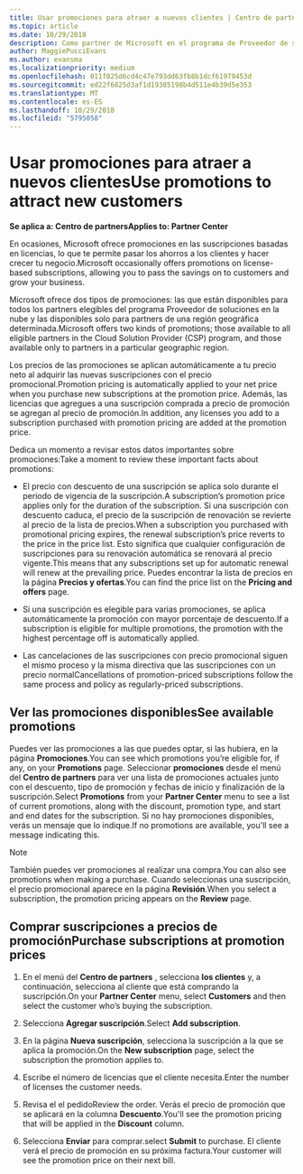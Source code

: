 ```yaml
---
title: Usar promociones para atraer a nuevos clientes | Centro de partners
ms.topic: article
ms.date: 10/29/2018
description: Como partner de Microsoft en el programa de Proveedor de soluciones en la nube, puedes comprar suscripciones al precio de promoción y pasar el ahorro a tus clientes.
author: MaggiePucciEvans
ms.author: evansma
ms.localizationpriority: medium
ms.openlocfilehash: 011f825d6cd4c47e793dd63fb8b1dcf61979453d
ms.sourcegitcommit: ed22f6825d3af1d19385198b4d511e4b39d5e353
ms.translationtype: MT
ms.contentlocale: es-ES
ms.lasthandoff: 10/29/2018
ms.locfileid: "5795058"
---
```

# <a name="use-promotions-to-attract-new-customers"></a><span data-ttu-id="7afe4-103">Usar promociones para atraer a nuevos clientes</span><span class="sxs-lookup"><span data-stu-id="7afe4-103">Use promotions to attract new customers</span></span>  

**<span data-ttu-id="7afe4-104">Se aplica a: Centro de partners</span><span class="sxs-lookup"><span data-stu-id="7afe4-104">Applies to: Partner Center</span></span>**

<!--[FWLink: https://go.microsoft.com/fwlink/?linkid=852469]-->

<span data-ttu-id="7afe4-105">En ocasiones, Microsoft ofrece promociones en las suscripciones basadas en licencias, lo que te permite pasar los ahorros a los clientes y hacer crecer tu negocio.</span><span class="sxs-lookup"><span data-stu-id="7afe4-105">Microsoft occasionally offers promotions on license-based subscriptions, allowing you to pass the savings on to customers and grow your business.</span></span> 

<span data-ttu-id="7afe4-106">Microsoft ofrece dos tipos de promociones: las que están disponibles para todos los partners elegibles del programa Proveedor de soluciones en la nube y las disponibles solo para partners de una región geográfica determinada.</span><span class="sxs-lookup"><span data-stu-id="7afe4-106">Microsoft offers two kinds of promotions; those available to all eligible partners in the Cloud Solution Provider (CSP) program, and those available only to partners in a particular geographic region.</span></span>

<span data-ttu-id="7afe4-107">Los precios de las promociones se aplican automáticamente a tu precio neto al adquirir las nuevas suscripciones con el precio promocional.</span><span class="sxs-lookup"><span data-stu-id="7afe4-107">Promotion pricing is automatically applied to your net price when you purchase new subscriptions at the promotion price.</span></span> <span data-ttu-id="7afe4-108">Además, las licencias que agregues a una suscripción comprada a precio de promoción se agregan al precio de promoción.</span><span class="sxs-lookup"><span data-stu-id="7afe4-108">In addition, any licenses you add to a subscription purchased with promotion pricing are added at the promotion price.</span></span> 

<span data-ttu-id="7afe4-109">Dedica un momento a revisar estos datos importantes sobre promociones:</span><span class="sxs-lookup"><span data-stu-id="7afe4-109">Take a moment to review these important facts about promotions:</span></span>

-   <span data-ttu-id="7afe4-110">El precio con descuento de una suscripción se aplica solo durante el periodo de vigencia de la suscripción.</span><span class="sxs-lookup"><span data-stu-id="7afe4-110">A subscription’s promotion price applies only for the duration of the subscription.</span></span> <span data-ttu-id="7afe4-111">Si una suscripción con descuento caduca, el precio de la suscripción de renovación se revierte al precio de la lista de precios.</span><span class="sxs-lookup"><span data-stu-id="7afe4-111">When a subscription you purchased with promotional pricing expires, the renewal subscription’s price reverts to the price in the price list.</span></span> <span data-ttu-id="7afe4-112">Esto significa que cualquier configuración de suscripciones para su renovación automática se renovará al precio vigente.</span><span class="sxs-lookup"><span data-stu-id="7afe4-112">This means that any subscriptions set up for automatic renewal will renew at the prevailing price.</span></span> <span data-ttu-id="7afe4-113">Puedes encontrar la lista de precios en la página **Precios y ofertas**.</span><span class="sxs-lookup"><span data-stu-id="7afe4-113">You can find the price list on the **Pricing and offers** page.</span></span> 

-   <span data-ttu-id="7afe4-114">Si una suscripción es elegible para varias promociones, se aplica automáticamente la promoción con mayor porcentaje de descuento.</span><span class="sxs-lookup"><span data-stu-id="7afe4-114">If a subscription is eligible for multiple promotions, the promotion with the highest percentage off is automatically applied.</span></span>

-   <span data-ttu-id="7afe4-115">Las cancelaciones de las suscripciones con precio promocional siguen el mismo proceso y la misma directiva que las suscripciones con un precio normal</span><span class="sxs-lookup"><span data-stu-id="7afe4-115">Cancellations of promotion-priced subscriptions follow the same process and policy as regularly-priced subscriptions.</span></span>

## <a name="see-available-promotions"></a><span data-ttu-id="7afe4-116">Ver las promociones disponibles</span><span class="sxs-lookup"><span data-stu-id="7afe4-116">See available promotions</span></span>

<span data-ttu-id="7afe4-117">Puedes ver las promociones a las que puedes optar, si las hubiera, en la página **Promociones**.</span><span class="sxs-lookup"><span data-stu-id="7afe4-117">You can see which promotions you’re eligible for, if any, on your **Promotions** page.</span></span> <span data-ttu-id="7afe4-118">Seleccionar **promociones** desde el menú del **Centro de partners** para ver una lista de promociones actuales junto con el descuento, tipo de promoción y fechas de inicio y finalización de la suscripción.</span><span class="sxs-lookup"><span data-stu-id="7afe4-118">Select **Promotions** from your **Partner Center** menu to see a list of current promotions, along with the discount, promotion type, and start and end dates for the subscription.</span></span> <span data-ttu-id="7afe4-119">Si no hay promociones disponibles, verás un mensaje que lo indique.</span><span class="sxs-lookup"><span data-stu-id="7afe4-119">If no promotions are available, you'll see a message indicating this.</span></span> 

> [!NOTE]  
> <span data-ttu-id="7afe4-120">También puedes ver promociones al realizar una compra.</span><span class="sxs-lookup"><span data-stu-id="7afe4-120">You can also see promotions when making a purchase.</span></span> <span data-ttu-id="7afe4-121">Cuando seleccionas una suscripción, el precio promocional aparece en la página **Revisión**.</span><span class="sxs-lookup"><span data-stu-id="7afe4-121">When you select a subscription, the promotion pricing appears on the **Review** page.</span></span>

## <a name="purchase-subscriptions-at-promotion-prices"></a><span data-ttu-id="7afe4-122">Comprar suscripciones a precios de promoción</span><span class="sxs-lookup"><span data-stu-id="7afe4-122">Purchase subscriptions at promotion prices</span></span>

1. <span data-ttu-id="7afe4-123">En el menú del **Centro de partners** , selecciona **los clientes** y, a continuación, selecciona al cliente que está comprando la suscripción.</span><span class="sxs-lookup"><span data-stu-id="7afe4-123">On your **Partner Center** menu, select **Customers** and then select the customer who’s buying the subscription.</span></span> 

2. <span data-ttu-id="7afe4-124">Selecciona **Agregar suscripción**.</span><span class="sxs-lookup"><span data-stu-id="7afe4-124">Select **Add subscription**.</span></span>

3. <span data-ttu-id="7afe4-125">En la página **Nueva suscripción**, selecciona la suscripción a la que se aplica la promoción.</span><span class="sxs-lookup"><span data-stu-id="7afe4-125">On the **New subscription** page, select the subscription the promotion applies to.</span></span>

4. <span data-ttu-id="7afe4-126">Escribe el número de licencias que el cliente necesita.</span><span class="sxs-lookup"><span data-stu-id="7afe4-126">Enter the number of licenses the customer needs.</span></span> 

5. <span data-ttu-id="7afe4-127">Revisa el el pedido</span><span class="sxs-lookup"><span data-stu-id="7afe4-127">Review the order.</span></span> <span data-ttu-id="7afe4-128">Verás el precio de promoción que se aplicará en la columna **Descuento**.</span><span class="sxs-lookup"><span data-stu-id="7afe4-128">You'll see the promotion pricing that will be applied in the **Discount** column.</span></span>  

6.  <span data-ttu-id="7afe4-129">Selecciona **Enviar** para comprar.</span><span class="sxs-lookup"><span data-stu-id="7afe4-129">select **Submit** to purchase.</span></span> <span data-ttu-id="7afe4-130">El cliente verá el precio de promoción en su próxima factura.</span><span class="sxs-lookup"><span data-stu-id="7afe4-130">Your customer will see the promotion price on their next bill.</span></span>  




